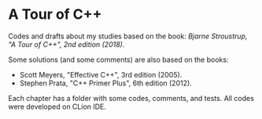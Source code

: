 # A Tour of C++

Codes and drafts about my studies based on the book: *Bjarne Stroustrup, "A Tour of C++", 2nd edition (2018).*

Some solutions (and some comments) are also based on the books:
- Scott Meyers, "Effective C++", 3rd edition (2005).
- Stephen Prata, "C++ Primer Plus", 6th edition (2012).

Each chapter has a folder with some codes, comments, and tests.
All codes were developed on CLion IDE.

